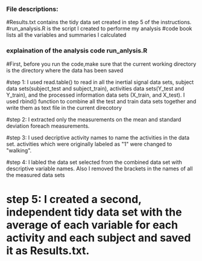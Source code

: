 ### File descriptions:
#Results.txt contains the tidy data set created in step 5 of the instructions.
#run_analysis.R is the script I created to performe my analysis
#code book lists all the variables and summaries I calculated

### explaination of the analysis code run_anlysis.R
#First, before you run the code,make sure that the current working directory is the directory where the data has been saved

#step 1: I used read.table() to read in all the inertial signal data sets, subject data sets(subject_test and subject_train), activities data sets(Y_test and Y_train), and the processed information data sets (X_train, and X_test).
 I used rbind() function to combine all the test and train data sets together and write them as text file in the current direcotory


#step 2: I extracted only the measurements on the mean and standard deviation foreach measurements.


#step 3: I used decriptive activity names to name the activities in the data set. activities which were originally labeled as "1" were changed to "walking".

#step 4: I labled the data set selected from the combined data set with descriptive variable names. Also I removed the brackets in the names of all the measured data sets

# step 5: I created a second, independent tidy data set with the average of each variable for each activity and each subject and saved it as Results.txt.
